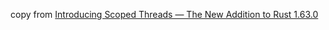 copy from [Introducing Scoped Threads — The New Addition to Rust 1.63.0](https://betterprogramming.pub/scoped-threads-the-great-addition-of-rust-1-63-0-2a4c1d411c0a)
